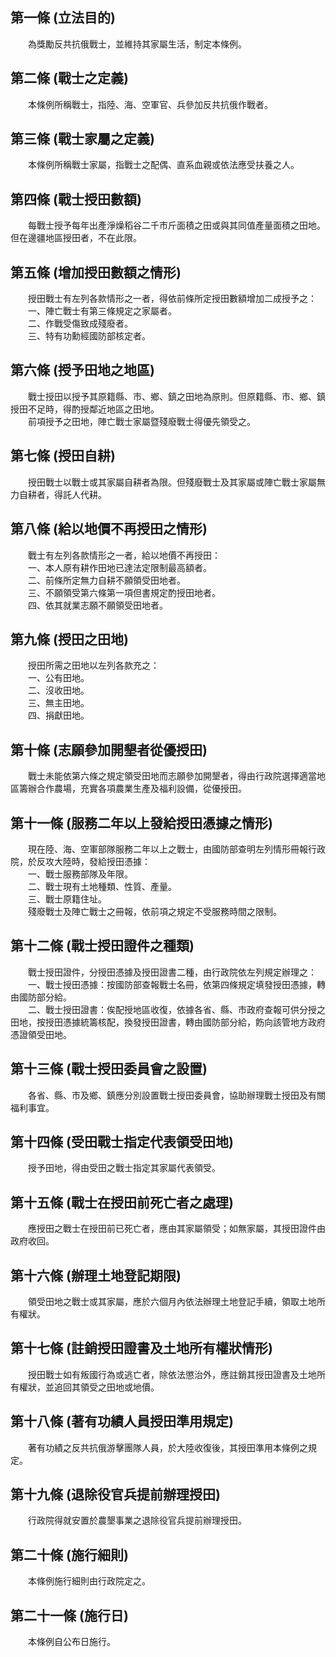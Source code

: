 第一條 (立法目的)
-----------------
　　為獎勵反共抗俄戰士，並維持其家屬生活，制定本條例。  


第二條 (戰士之定義)
-------------------
　　本條例所稱戰士，指陸、海、空軍官、兵參加反共抗俄作戰者。  


第三條 (戰士家屬之定義)
-----------------------
　　本條例所稱戰士家屬，指戰士之配偶、直系血親或依法應受扶養之人。  


第四條 (戰士授田數額)
---------------------
　　每戰士授予每年出產淨燥稻谷二千市斤面積之田或與其同值產量面積之田地。但在邊疆地區授田者，不在此限。  


第五條 (增加授田數額之情形)
---------------------------
　　授田戰士有左列各款情形之一者，得依前條所定授田數額增加二成授予之：  
　　一、陣亡戰士有第三條規定之家屬者。  
　　二、作戰受傷致成殘廢者。  
　　三、特有功勳經國防部核定者。  


第六條 (授予田地之地區)
-----------------------
　　戰士授田以授予其原籍縣、市、鄉、鎮之田地為原則。但原籍縣、市、鄉、鎮授田不足時，得酌授鄰近地區之田地。  
　　前項授予之田地，陣亡戰士家屬暨殘廢戰士得優先領受之。  


第七條 (授田自耕)
-----------------
　　授田戰士以戰士或其家屬自耕者為限。但殘廢戰士及其家屬或陣亡戰士家屬無力自耕者，得託人代耕。  


第八條 (給以地價不再授田之情形)
-------------------------------
　　戰士有左列各款情形之一者，給以地價不再授田：  
　　一、本人原有耕作田地已達法定限制最高額者。  
　　二、前條所定無力自耕不願領受田地者。  
　　三、不願領受第六條第一項但書規定酌授田地者。  
　　四、依其就業志願不願領受田地者。  


第九條 (授田之田地)
-------------------
　　授田所需之田地以左列各款充之：  
　　一、公有田地。  
　　二、沒收田地。  
　　三、無主田地。  
　　四、捐獻田地。  


第十條 (志願參加開墾者從優授田)
-------------------------------
　　戰士未能依第六條之規定領受田地而志願參加開墾者，得由行政院選擇適當地區籌辦合作農場，充實各項農業生產及福利設備，從優授田。  


第十一條 (服務二年以上發給授田憑據之情形)
-----------------------------------------
　　現在陸、海、空軍部隊服務二年以上之戰士，由國防部查明左列情形冊報行政院，於反攻大陸時，發給授田憑據：  
　　一、戰士服務部隊及年限。  
　　二、戰士現有土地種類、性質、產量。  
　　三、戰士原籍住址。  
　　殘廢戰士及陣亡戰士之冊報，依前項之規定不受服務時間之限制。  


第十二條 (戰士授田證件之種類)
-----------------------------
　　戰士授田證件，分授田憑據及授田證書二種，由行政院依左列規定辦理之：  
　　一、戰士授田憑據：按國防部查報戰士名冊，依第四條規定填發授田憑據，轉由國防部分給。  
　　二、戰士授田證書：俟配授地區收復，依據各省、縣、市政府查報可供分授之田地，按授田憑據統籌核配，換發授田證書，轉由國防部分給，飭向該管地方政府憑證領受田地。  


第十三條 (戰士授田委員會之設置)
-------------------------------
　　各省、縣、市及鄉、鎮應分別設置戰士授田委員會，協助辦理戰士授田及有關福利事宜。  


第十四條 (受田戰士指定代表領受田地)
-----------------------------------
　　授予田地，得由受田之戰士指定其家屬代表領受。  


第十五條 (戰士在授田前死亡者之處理)
-----------------------------------
　　應授田之戰士在授田前已死亡者，應由其家屬領受；如無家屬，其授田證件由政府收回。  


第十六條 (辦理土地登記期限)
---------------------------
　　領受田地之戰士或其家屬，應於六個月內依法辦理土地登記手續，領取土地所有權狀。  


第十七條 (註銷授田證書及土地所有權狀情形)
-----------------------------------------
　　授田戰士如有叛國行為或逃亡者，除依法懲治外，應註銷其授田證書及土地所有權狀，並追回其領受之田地或地價。  


第十八條 (著有功績人員授田準用規定)
-----------------------------------
　　著有功績之反共抗俄游擊團隊人員，於大陸收復後，其授田準用本條例之規定。  


第十九條 (退除役官兵提前辦理授田)
---------------------------------
　　行政院得就安置於農墾事業之退除役官兵提前辦理授田。  


第二十條 (施行細則)
-------------------
　　本條例施行細則由行政院定之。  


第二十一條 (施行日)
-------------------
　　本條例自公布日施行。